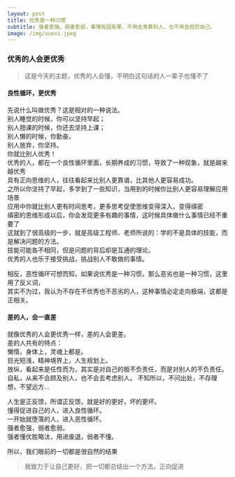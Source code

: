```yaml
---
layout: post           
title: 优秀是一种习惯  
subtitle: 强者愈强，弱者愈弱，事情有因有果，不用去羡慕别人，也不用去抱怨自己。  
image: /img/xuexi.jpeg           
---  
```

### 优秀的人会更优秀  
>这是今天的主题，优秀的人会懂，不明白这句话的人一辈子也懂不了  

#### 良性循环，更优秀  
先说什么叫做优秀？这是相对的一种说法。  
别人睡觉的时候，你可以坚持早起；  
别人翘课的时候，你还去坚持上课；  
别人懒的时候，你勤奋。  
别人放弃，你坚持。  
你就比别人优秀！  
优秀的人，都在一个良性循环里面，长期养成的习惯，导致了一种现象，就是越来越优秀  
具有正向思维的人，往往看起来比别人更靠谱，比其他人更容易成功。  
之所以你坚持了早起，多学到了一些知识，当用到的时候你比别人更容易理解应用场景  
应用中你就比别人更有时间思考，更多思考促使思维变得深入，变得缜密  
缜密的思维形成以后，你会发现更多有趣的事情，这时候具体做什么事情已经不重要了  
这就到了很高级的一步，就是高级工程师、老师所说的：学的不是具体的技能，而是解决问题的方法。  
技能可能各不相同，但是问题的背后却是互通的理论。  
优秀的人也乐于接受挑战，挑战别人不敢做的事情。  

相反，恶性循环可想而知，如果说优秀是一种习惯，那么恶劣也是一种习惯，这里用了反义词，  
其实不为过，我认为不存在不优秀也不恶劣的人，这种事情必定走向极端，这都是正相关。  

#### 差的人，会一直差  
就像优秀的人会更优秀一样，差的人会更差。  
差的人共有的特点：  
懒惰，身体上，灵魂上都是。  
目光短浅，精神境界上，人生规划上。  
放纵，看起来是任性而为，其实是对自己的极不负责任，而是对别人的不负责任。  
自私，从来不会顾及别人，也不会去考虑别人。
不知所以，不问出处，不存理想，不望远方...  


人生是正反馈，所谓正反馈，就是好的更好，坏的更坏。  
懂得促进自己的人，进入良性循环。  
一开始就堕落的人，进入恶性循环。  
强者愈强，弱者愈弱。  
强者懂优胜略汰，用进废退，弱者不懂。  

所以，我们眼前的一切都是很自然的结果

>我致力于让自己更好，把一切都总结出一个方法，正向促进  
